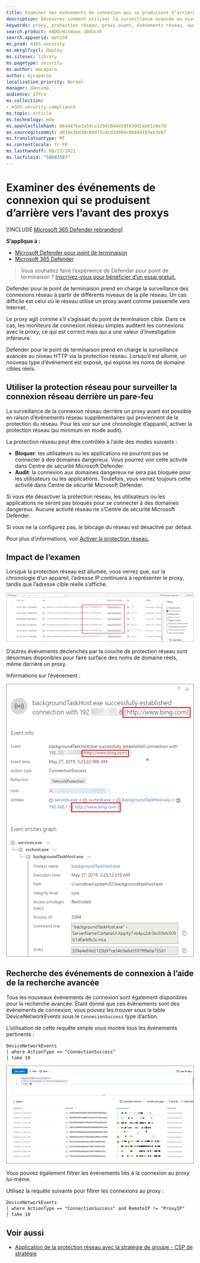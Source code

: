```yaml
---
title: Examiner des événements de connexion qui se produisent d’arrière vers l’avant des proxys
description: Découvrez comment utiliser la surveillance avancée au niveau HTTP par le biais de la protection réseau dans Microsoft Defender pour Endpoint, qui utilise une cible réelle au lieu d’un proxy.
keywords: proxy, protection réseau, proxy avant, événements réseau, audit, bloc, noms de domaine, domaine
search.product: eADQiWindows 10XVcnh
search.appverid: met150
ms.prod: m365-security
ms.mktglfcycl: deploy
ms.sitesec: library
ms.pagetype: security
ms.author: macapara
author: mjcaparas
localization_priority: Normal
manager: dansimp
audience: ITPro
ms.collection:
- m365-security-compliance
ms.topic: article
ms.technology: mde
ms.openlocfilehash: 86a447ba3a5dca129d1044e5df83dd2ab81cbe74
ms.sourcegitcommit: d016e3bd30c0dd73c4cd3d804c0b6941b5eb3e87
ms.translationtype: MT
ms.contentlocale: fr-FR
ms.lasthandoff: 08/27/2021
ms.locfileid: "58683587"
---
```

# <a name="investigate-connection-events-that-occur-behind-forward-proxies"></a>Examiner des événements de connexion qui se produisent d’arrière vers l’avant des proxys

[!INCLUDE [Microsoft 365 Defender rebranding](../../includes/microsoft-defender.md)]

**S’applique à :**
- [Microsoft Defender pour point de terminaison](https://go.microsoft.com/fwlink/p/?linkid=2154037)
- [Microsoft 365 Defender](https://go.microsoft.com/fwlink/?linkid=2118804)

> Vous souhaitez faire l’expérience de Defender pour point de terminaison ? [Inscrivez-vous pour bénéficier d’un essai gratuit.](https://signup.microsoft.com/create-account/signup?products=7f379fee-c4f9-4278-b0a1-e4c8c2fcdf7e&ru=https://aka.ms/MDEp2OpenTrial?ocid=docs-wdatp-investigatemachines-abovefoldlink)

Defender pour le point de terminaison prend en charge la surveillance des connexions réseau à partir de différents niveaux de la pile réseau. Un cas difficile est celui où le réseau utilise un proxy avant comme passerelle vers Internet.

Le proxy agit comme s’il s’agissait du point de terminaison cible. Dans ce cas, les moniteurs de connexion réseau simples auditent les connexions avec le proxy, ce qui est correct mais qui a une valeur d’investigation inférieure.

Defender pour le point de terminaison prend en charge la surveillance avancée au niveau HTTP via la protection réseau. Lorsqu’il est allumé, un nouveau type d’événement est exposé, qui expose les noms de domaine cibles réels.

## <a name="use-network-protection-to-monitor-network-connection-behind-a-firewall"></a>Utiliser la protection réseau pour surveiller la connexion réseau derrière un pare-feu

La surveillance de la connexion réseau derrière un proxy avant est possible en raison d’événements réseau supplémentaires qui proviennent de la protection du réseau. Pour les voir sur une chronologie d’appareil, activer la protection réseau (au minimum en mode audit).

La protection réseau peut être contrôlée à l’aide des modes suivants :

- **Bloquer**: les utilisateurs ou les applications ne pourront pas se connecter à des domaines dangereux. Vous pourrez voir cette activité dans Centre de sécurité Microsoft Defender.
- **Audit**: la connexion aux domaines dangereux ne sera pas bloquée pour les utilisateurs ou les applications. Toutefois, vous verrez toujours cette activité dans Centre de sécurité Microsoft Defender.


Si vous éte désactiver la protection réseau, les utilisateurs ou les applications ne seront pas bloqués pour se connecter à des domaines dangereux. Aucune activité réseau ne s’Centre de sécurité Microsoft Defender.

Si vous ne la configurez pas, le blocage du réseau est désactivé par défaut.

Pour plus d’informations, voir [Activer la protection réseau.](enable-network-protection.md)

## <a name="investigation-impact"></a>Impact de l’examen

Lorsque la protection réseau est allumée, vous verrez que, sur la chronologie d’un appareil, l’adresse IP continuera à représenter le proxy, tandis que l’adresse cible réelle s’affiche.

![Image des événements réseau sur la chronologie de l’appareil.](images/atp-proxy-investigation.png)

D’autres événements déclenchés par la couche de protection réseau sont désormais disponibles pour faire surface des noms de domaine réels, même derrière un proxy.

Informations sur l’événement :

![Image d’un événement réseau unique.](images/atp-proxy-investigation-event.png)

## <a name="hunt-for-connection-events-using-advanced-hunting"></a>Recherche des événements de connexion à l’aide de la recherche avancée

Tous les nouveaux événements de connexion sont également disponibles pour la recherche avancée. Étant donné que ces événements sont des événements de connexion, vous pouvez les trouver sous la table DeviceNetworkEvents sous le `ConnecionSuccess` type d’action.

L’utilisation de cette requête simple vous montre tous les événements pertinents :

```console
DeviceNetworkEvents
| where ActionType == "ConnectionSuccess"
| take 10
```

![Image d’une requête de recherche avancée.](images/atp-proxy-investigation-ah.png)

Vous pouvez également filtrer les événements liés à la connexion au proxy lui-même.

Utilisez la requête suivante pour filtrer les connexions au proxy :

```console
DeviceNetworkEvents
| where ActionType == "ConnectionSuccess" and RemoteIP != "ProxyIP"
| take 10
```

## <a name="related-topics"></a>Voir aussi

- [Application de la protection réseau avec la stratégie de groupe - CSP de stratégie](/windows/client-management/mdm/policy-csp-defender#defender-enablenetworkprotection)

